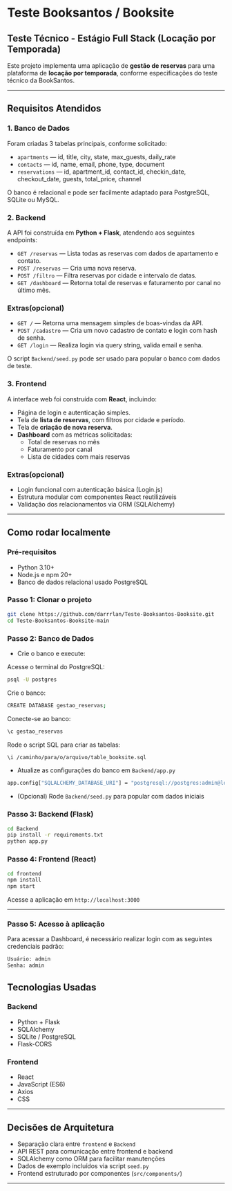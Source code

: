 
# Teste Booksantos / Booksite

## Teste Técnico - Estágio Full Stack (Locação por Temporada)

Este projeto implementa uma aplicação de **gestão de reservas** para uma plataforma de **locação por temporada**, conforme especificações do teste técnico da BookSantos.

---

## Requisitos Atendidos

### 1. Banco de Dados

Foram criadas 3 tabelas principais, conforme solicitado:

- `apartments` — id, title, city, state, max_guests, daily_rate
- `contacts` — id, name, email, phone, type, document
- `reservations` — id, apartment_id, contact_id, checkin_date, checkout_date, guests, total_price, channel

O banco é relacional e pode ser facilmente adaptado para PostgreSQL, SQLite ou MySQL.

### 2. Backend

A API foi construída em **Python + Flask**, atendendo aos seguintes endpoints:

- `GET /reservas` — Lista todas as reservas com dados de apartamento e contato.
- `POST /reservas` — Cria uma nova reserva.
- `POST /filtro` — Filtra reservas por cidade e intervalo de datas.
- `GET /dashboard` — Retorna total de reservas e faturamento por canal no último mês.

### Extras(opcional)

- `GET /` — Retorna uma mensagem simples de boas-vindas da API.
- `POST /cadastro` — Cria um novo cadastro de contato e login com hash de senha.
- `GET /login` — Realiza login via query string, valida email e senha.

 O script `Backend/seed.py` pode ser usado para popular o banco com dados de teste.

### 3. Frontend

A interface web foi construída com **React**, incluindo:

- Página de login e autenticação simples.
- Tela de **lista de reservas**, com filtros por cidade e período.
- Tela de **criação de nova reserva**.
- **Dashboard** com as métricas solicitadas:
    - Total de reservas no mês
    - Faturamento por canal
    - Lista de cidades com mais reservas

### Extras(opcional)

- Login funcional com autenticação básica (Login.js)
- Estrutura modular com componentes React reutilizáveis
- Validação dos relacionamentos via ORM (SQLAlchemy)

---

##  Como rodar localmente

### Pré-requisitos

- Python 3.10+
- Node.js e npm 20+
- Banco de dados relacional usado PostgreSQL

### Passo 1: Clonar o projeto

```bash
git clone https://github.com/darrrlan/Teste-Booksantos-Booksite.git
cd Teste-Booksantos-Booksite-main
```

### Passo 2: Banco de Dados

- Crie o banco e execute:

Acesse o terminal do PostgreSQL:
```bash
psql -U postgres
```
Crie o banco:
```bash
CREATE DATABASE gestao_reservas;
```
Conecte-se ao banco:
```bash
\c gestao_reservas
```
Rode o script SQL para criar as tabelas:
```bash
\i /caminho/para/o/arquivo/table_booksite.sql
```
- Atualize as configurações do banco em `Backend/app.py`
```bash
app.config["SQLALCHEMY_DATABASE_URI"] = "postgresql://postgres:admin@localhost:5432/gestao_reservas"
```
- (Opcional) Rode `Backend/seed.py` para popular com dados iniciais

### Passo 3: Backend (Flask)

```bash
cd Backend
pip install -r requirements.txt
python app.py
```

### Passo 4: Frontend (React)

```bash
cd frontend
npm install
npm start
```

Acesse a aplicação em `http://localhost:3000`

---

### Passo 5: Acesso à aplicação
Para acessar a Dashboard, é necessário realizar login com as seguintes credenciais padrão:

```bash
Usuário: admin
Senha: admin
```

## Tecnologias Usadas

### Backend

- Python + Flask
- SQLAlchemy
- SQLite / PostgreSQL
- Flask-CORS

### Frontend

- React
- JavaScript (ES6)
- Axios
- CSS

---

## Decisões de Arquitetura

- Separação clara entre `frontend` e `Backend`
- API REST para comunicação entre frontend e backend
- SQLAlchemy como ORM para facilitar manutenções
- Dados de exemplo incluídos via script `seed.py`
- Frontend estruturado por componentes (`src/components/`)

---
